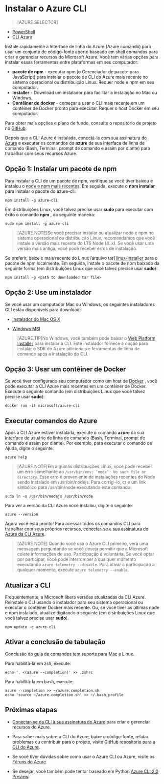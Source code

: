 <properties
    pageTitle="Instalar a Interface de linha Azure | Microsoft Azure"
    description="Instalar a Interface de linha de Azure (CLI) para Mac, Linux e Windows começar a usar os serviços do Azure"
    editor=""
    manager="timlt"
    documentationCenter=""
    authors="squillace"
    services="virtual-machines-linux,virtual-network,storage,azure-resource-manager"
    tags="azure-resource-manager,azure-service-management"/>

<tags
    ms.service="multiple"
    ms.workload="multiple"
    ms.tgt_pltfrm="command-line-interface"
    ms.devlang="na"
    ms.topic="article"
    ms.date="10/04/2016"
    ms.author="rasquill"/>
    
# <a name="install-the-azure-cli"></a>Instalar o Azure CLI

> [AZURE.SELECTOR]
- [PowerShell](powershell-install-configure.md)
- [CLI Azure](xplat-cli-install.md)

Instale rapidamente a Interface de linha do Azure (Azure comando) para usar um conjunto de código-fonte aberto baseado em shell comandos para criar e gerenciar recursos do Microsoft Azure. Você tem várias opções para instalar essas ferramentas entre plataformas em seu computador: 

* **pacote de npm** - executar npm (o Gerenciador de pacote para JavaScript) para instalar o pacote de CLI do Azure mais recente no sistema operacional ou distribuição Linux. Requer node e npm em seu computador.
* **Installer** - Download um instalador para facilitar a instalação no Mac ou Windows.
* **Contêiner de docker** - começar a usar o CLI mais recente em um contêiner de Docker pronto para executar. Requer o host Docker em seu computador.
    
Para obter mais opções e plano de fundo, consulte o repositório de projeto no [GitHub](https://github.com/azure/azure-xplat-cli). 

Depois que a CLI Azure é instalada, [conectá-la com sua assinatura do Azure](xplat-cli-connect.md) e executar os comandos do **azure** de sua interface de linha de comando (Bash, Terminal, prompt de comando e assim por diante) para trabalhar com seus recursos Azure.



## <a name="option-1-install-an-npm-package"></a>Opção 1: Instalar um pacote de npm

Para instalar a CLI de um pacote de npm, verifique se você tiver baixou e instalou o [node e npm mais recentes](https://nodejs.org/en/download/package-manager/). Em seguida, execute o **npm instalar** para instalar o pacote do azure-cli: 

    npm install -g azure-cli

Em distribuições Linux, você talvez precise usar **sudo** para executar com êxito o comando __npm__ , da seguinte maneira:

    sudo npm install -g azure-cli

> [AZURE.NOTE]Se você precisar instalar ou atualizar node e npm no sistema operacional ou distribuição Linux, recomendamos que você instale a versão mais recente do LTS Node (4. x). Se você usar uma versão mais antiga, você pode receber erros de instalação. 

Se preferir, baixe o mais recente do Linux [arquivo tar] [ linux-installer] para o pacote de npm localmente. Em seguida, instale o pacote de npm baixado da seguinte forma (em distribuições Linux que você talvez precise usar **sudo**):

    npm install -g <path to downloaded tar file>

## <a name="option-2-use-an-installer"></a>Opção 2: Use um instalador

Se você usar um computador Mac ou Windows, os seguintes instaladores CLI estão disponíveis para download:

* [Instalador do Mac OS X][mac-installer]

* [Windows MSI][windows-installer] 

>[AZURE.TIP]No Windows, você também pode baixar o [Web Platform Installer](https://go.microsoft.com/?linkid=9828653) para instalar a CLI. Este instalador fornece a opção para instalar o SDK do Azure adicionais e ferramentas de linha de comando após a instalação do CLI. 


## <a name="option-3-use-a-docker-container"></a>Opção 3: Usar um contêiner de Docker

Se você tiver configurado seu computador como um host de [Docker](https://docs.docker.com/engine/understanding-docker/) , você pode executar a CLI Azure mais recentes em um contêiner de Docker. Execute o seguinte comando (em distribuições Linux que você talvez precise usar **sudo**):

```
docker run -it microsoft/azure-cli
```


## <a name="run-azure-cli-commands"></a>Executar comandos do Azure
Após a CLI Azure estiver instalada, execute o comando **azure** da sua interface de usuário de linha de comando (Bash, Terminal, prompt de comando e assim por diante). Por exemplo, para executar o comando de Ajuda, digite o seguinte:

```
azure help
```
> [AZURE.NOTE]Em algumas distribuições Linux, você pode receber um erro semelhante ao `/usr/bin/env: ‘node’: No such file or directory`. Esse erro é proveniente de instalações recentes do Node sendo instalado em /usr/bin/nodejs. Para corrigi-lo, crie um link simbólico para /usr/bin/node executando este comando:

```
sudo ln -s /usr/bin/nodejs /usr/bin/node
```

Para ver a versão da CLI Azure você instalou, digite o seguinte:

```
azure --version
```

Agora você está pronto! Para acessar todos os comandos CLI para trabalhar com seus próprios recursos, [conectar-se a sua assinatura do Azure da CLI Azure](xplat-cli-connect.md).

>[AZURE.NOTE] Quando você usa o Azure CLI primeiro, verá uma mensagem perguntando se você deseja permitir que a Microsoft colete informações de uso. Participação é voluntária. Se você optar por participar, você pode interromper a qualquer momento executando `azure telemetry --disable`. Para ativar a participação a qualquer momento, execute `azure telemetry --enable`.


## <a name="update-the-cli"></a>Atualizar a CLI

Frequentemente, a Microsoft libera versões atualizadas da CLI Azure. Reinstale o CLI usando o instalador para seu sistema operacional ou executar o contêiner Docker mais recente. Ou, se você tiver as últimas node e npm instalado, atualize digitando o seguinte (em distribuições Linux que você talvez precise usar **sudo**).

```
npm update -g azure-cli
```

## <a name="enable-tab-completion"></a>Ativar a conclusão de tabulação

Conclusão do guia de comandos tem suporte para Mac e Linux.

Para habilitá-la em zsh, execute:

```
echo '. <(azure --completion)' >> .zshrc
```

Para habilitá-la em bash, execute:

```
azure --completion >> ~/azure.completion.sh
echo 'source ~/azure.completion.sh' >> ~/.bash_profile
```


## <a name="next-steps"></a>Próximas etapas 

* [Conectar-se da CLI à sua assinatura do Azure](xplat-cli-connect.md) para criar e gerenciar recursos do Azure.

* Para saber mais sobre a CLI do Azure, baixe o código-fonte, relatar problemas ou contribuir para o projeto, visite [GitHub repositório para a CLI do Azure](https://github.com/azure/azure-xplat-cli).

* Se você tiver dúvidas sobre como usar o Azure CLI ou Azure, visite os [Fóruns do Azure](https://social.msdn.microsoft.com/Forums/en-US/home?forum=azurescripting).

* Se desejar, você também pode tentar baseado em Python [Azure CLI 2.0 Preview](https://github.com/azure/azure-cli).

[mac-installer]: http://aka.ms/mac-azure-cli
[windows-installer]: http://aka.ms/webpi-azure-cli
[linux-installer]: http://aka.ms/linux-azure-cli
[cliasm]: virtual-machines-command-line-tools.md
[cliarm]: ./virtual-machines/azure-cli-arm-commands.md
